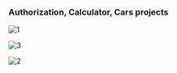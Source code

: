 ### Authorization, Calculator, Cars projects





![1](https://user-images.githubusercontent.com/52714747/97214933-00eb2d80-17ee-11eb-9365-5153e5feb756.png)

![3](https://user-images.githubusercontent.com/52714747/97214927-ff216a00-17ed-11eb-9957-1d81ae54a22f.png)

![2](https://user-images.githubusercontent.com/52714747/97214934-0183c400-17ee-11eb-9d55-ff8ebb5dc7ad.png)

